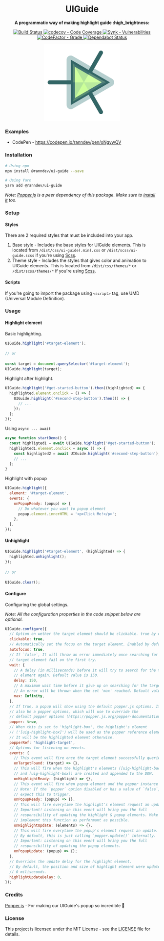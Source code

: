 <h1 align="center">
  <span>UIGuide</span>
</h1>

<p align="center">
  <strong>A programmatic way of making highlight guide :high_brightness:</strong>
</p>

<p align="center">
  <a href="https://github.com/ranndev/ui-guide/actions?query=workflow%3Abuild">
    <img src="https://github.com/ranndev/ui-guide/workflows/build/badge.svg?branch=master" alt="Build Status">
  </a>
  <a href="https://codecov.io/gh/ranndev/ui-guide">
    <img src="https://codecov.io/gh/ranndev/ui-guide/branch/master/graph/badge.svg" alt="codecov - Code Coverage">
  </a>
  <a href="https://snyk.io/test/github/ranndev/ui-guide">
    <img src="https://img.shields.io/snyk/vulnerabilities/github/ranndev/ui-guide" alt="Synk - Vulnerabilities">
  </a>
  <a href="https://www.codefactor.io/repository/github/ranndev/ui-guide">
    <img src="https://img.shields.io/codefactor/grade/github/ranndev/ui-guide/master" alt="CodeFactor - Grade">
  </a>
  <a href="https://dependabot.com">
    <img src="https://api.dependabot.com/badges/status?host=github&repo=ranndev/ui-guide" alt="Dependabot Status">
  </a>
</p>

<p align="center">
  <img src="https://raw.githubusercontent.com/ranndev/ui-guide/master/images/logo.png" width="250">
</p>

### Examples

- CodePen - https://codepen.io/ranndev/pen/oNgvwQV

### Installation

```bash
# Using npm
npm install @ranndev/ui-guide --save
```

```bash
# Using Yarn
yarn add @ranndev/ui-guide
```

_Note: [Popper.js](https://github.com/FezVrasta/popper.js) is a peer dependency of this package. Make sure to [install it](https://github.com/FezVrasta/popper.js#installation) too._

### Setup

#### Styles

There are 2 required styles that must be included into your app.

1. Base style - Includes the base styles for UIGuide elements. This is located from `/dist/css/ui-guide(.min).css` or `/dist/scss/ui-guide.scss` if you're using [Scss](https://sass-lang.com/).
2. Theme style - Includes the styles that gives color and animation to UIGuide elements. This is located from `/dist/css/themes/*` or `/dist/scss/themes/*` if you're using [Scss](https://sass-lang.com/).

#### Scripts

If you're going to import the package using `<script>` tag, use UMD (Universal Module Definition).

### Usage

#### Highlight element

Basic highlighting.

```javascript
UIGuide.highlight('#target-element');

// or

const target = document.querySelector('#target-element');
UIGuide.highlight(target);
```

Highlight after highlight.

```javascript
UIGuide.highlight('#get-started-button').then((highlighted) => {
  highlighted.element.onclick = () => {
    UIGuide.highlight('#second-step-button').then(() => {
      // ...
    });
  };
});
```

Using `async ... await`

```javascript
async function startDemo() {
  const highligted1 = await UIGuide.highlight('#get-started-button');
  highlighted1.element.onclick = async () => {
    const highligted2 = await UIGuide.highlight('#second-step-button');
    // ...
  };
}
```

Highlight with popup

```javascript
UIGuide.highlight({
  element: '#target-element',
  events: {
    onPopupReady: (popup) => {
      // Do whatever you want to popup element
      popup.element.innerHTML = '<p>Click Me!</p>';
    },
  },
});
```

#### Unhighlight

```javascript
UIGuide.highlight('#target-element', (highlighted) => {
  highlighted.unhighlight();
});

// or

UIGuide.clear();
```

#### Configure

Configuring the global settings.

_Note: All the configuration properties in the code snippet below are optional._

```javascript
UIGuide.configure({
  // Option on wether the target element should be clickable. true by default.
  clickable: true,
  // Automatically set the focus on the target element. Enabled by default.
  autofocus: true,
  // If `false`, It will throw an error immediately once searching for the
  // target element fail on the first try.
  wait: {
    // A delay (in milliseconds) before it will try to search for the target
    // element again. Default value is 150.
    delay: 150,
    // A maximum wait time before it give up on searching for the target element.
    // An error will be thrown when the set 'max' reached. Default value is Infinity
    max: Infinity,
  },
  // If true, a popup will show using the default popper.js options. It can
  // also be a popper options, which will use to override the
  // default popper options (https://popper.js.org/popper-documentation.html#Popper.Defaults).
  popper: true,
  // When this is set to 'highlight-box', the highlight's element
  // ('[uig-highlight-box]') will be used as the popper reference element.
  // It will be the highlighted element otherwise.
  popperRef: 'highlight-target',
  // Options for listening on events.
  events: {
    // This event will fire once the target element successfully queried.
    onTargetFound: (target) => {},
    // This will fire when the highlight's elements ([uig-highlight-backdrop]
    // and [uig-highlight-box]) are created and appended to the DOM.
    onHighlightReady: (highlight) => {},
    // This event will fire when popup element and the popper instance is are ready.
    // Note: If the `popper` option disabled or has a value of `false`, do not
    // expect this to trigger.
    onPopupReady: (popup) => {},
    // This will fire everytime the highlight's element request an update.
    // Important! Listening on this event will bring you the full
    // responsibility of updating the highlight & popup elements. Make sure to
    // implement this function as performant as possible.
    onHighlightUpdate: (elements) => {},
    // This will fire everytime the popup's element request an update.
    // By default, this is just calling `popper.update()` internally.
    // Important: Listening on this event will bring you the full
    // responsibility of updating the popup elements.
    onPopupUpdate: (popup) => {};
  },
  // Overrides the update delay for the highlight element.
  // By default, the position and size of highlight element were updated every
  // 0 miliseconds.
  highlightUpdateDelay: 0,
});
```

### Credits

[Popper.js](https://github.com/FezVrasta/popper.js) - For making our UIGuide's popup so incredible :tada:

### License

This project is licensed under the MIT License - see the [LICENSE](LICENSE) file for details.
